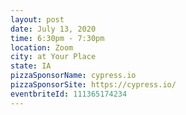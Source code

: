 ```yaml
---
layout: post
date: July 13, 2020
time: 6:30pm - 7:30pm
location: Zoom
city: at Your Place
state: IA
pizzaSponsorName: cypress.io
pizzaSponsorSite: https://cypress.io/
eventbriteId: 111365174234
---
```


